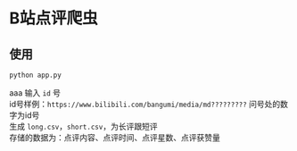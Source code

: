 # B站点评爬虫

## 使用
```
python app.py
```
aaa
输入 `id` 号   
id号样例：`https://www.bilibili.com/bangumi/media/md?????????`  问号处的数字为id号  
生成 `long.csv`，`short.csv`，为长评跟短评  
存储的数据为：点评内容、点评时间、点评星数、点评获赞量